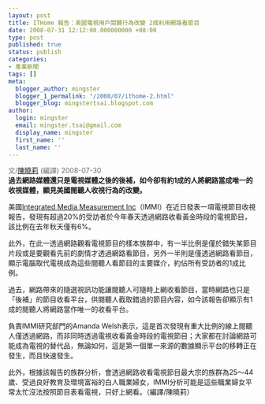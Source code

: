 ```yaml
---
layout: post
title: ITHome 報告：美國電視用戶閱聽行為改變 2成利用網路看節目
date: 2008-07-31 12:12:00.000000000 +08:00
type: post
published: true
status: publish
categories:
- 產業新聞
tags: []
meta:
  blogger_author: mingster
  blogger_1_permalink: "/2008/07/ithome-2.html"
  blogger_blog: mingstertsai.blogspot.com
author:
  login: mingster
  email: mingster.tsai@gmail.com
  display_name: mingster
  first_name: ''
  last_name: ''
---
```

<p><span class="text12" style="color:rgb(111,111,111);">文/<a href="http://www.ithome.com.tw/">陳曉莉</a> (編譯) 2008-07-30 </span><br /><span style="font-weight:bold;">過去網路媒體還只是電視媒體之後的後補，如今卻有約1成的人將網路當成唯一的收視媒體，顯見美國閱聽人收視行為的改變。 </span></p>
<p>美國<a href="http://www.immi.com/" target="_new">Integrated Media Measurement Inc</a>（IMMI）在近日發表一項電視節目收視報告，發現有超過20%的受訪者於今年春天透過網路收看黃金時段的電視節目，該比例在去年秋天僅有6%。</p>
<p>此外，在此一透過網路觀看電視節目的樣本族群中，有一半比例是僅於錯失某節目片段或是要觀看先前的劇情才透過網路看節目，另外一半則是僅透過網路看節目，顯示電腦取代電視成為這些閱聽人看節目的主要媒介，約佔所有受訪者的1成比例。</p>
<p>過去，網路帶來的隨選視訊功能讓閱聽人可隨時上網收看節目，當時網路也只是「後補」的節目收看平台，供閱聽人截取錯過的節目內容，如今該報告卻顯示有1成的閱聽人將網路當作唯一的收看平台。</p>
<p>負責IMMI研究部門的Amanda Welsh表示，這是首次發現有重大比例的線上閱聽人僅透過網路，而非同時透過電視收看黃金時段的電視節目；大家都在討論網路可能成為電視的替代品，無論如何，這是第一個單一來源的數據顯示平台的移轉正在發生，而且快速發生。</p>
<p>此外，根據該報告的族群分析，會透過網路收看電視節目最大宗的族群為25～44歲、受過良好教育及環境富裕的白人職業婦女，IMMI分析可能是這些職業婦女平常太忙沒法按照節目表看電視，只好上網看。（編譯/陳曉莉）</p>
